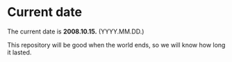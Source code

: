 # Current date

The current date is **2008.10.15.** (YYYY.MM.DD.)

This repository will be good when the world ends, so we will know how long it lasted.